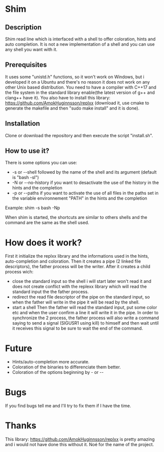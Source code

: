 # Shim
## Description
Shim read line which is interfaced with a shell to offer coloration, hints and auto completion. It is not a new implementation of a shell and you can use any shell you want with it.

## Prerequisites
It uses some "unistd.h" functions, so it won't work on Windows, but i developed it on a Ubuntu and there's no reason it does not work on any other Unix based distribution.
You need to have a compiler with C++17 and the file system in the standard library enable(the latest version of g++ and clang++ have it).
You also have to install this library: https://github.com/AmokHuginnsson/replxx (download it, use cmake to generate the makefile and then "sudo make install" and it is done). 

## Installation
Clone or download the repository and then execute the script "install.sh".

## How to use it?
There is some options you can use:
- -s or --shell followed by the name of the shell and its argument (default is "bash -sl")
- -N or --no-history if you want to desactivate the use of the history in the hints and the completion
- -p or --paths if you want to activate the use of all files in the paths set in the variable environnement "PATH" in the hints and the completion

Example:
shim -s bash -Np

When shim is started, the shortcuts are similar to others shells and the command are the same as the shell used.

# How does it work?
First it initialize the replxx library and the informations used in the hints, auto-completion and coloration.
Then it creates a pipe (2 linked file descriptors), the father process will be the writer.
After it creates a child process wich:
- close the standard input so the shell i will start later won't read it and does not create conflict with the replexx library which will read the standard input the the father process.
- redirect the read file descriptor of the pipe on the standard input, so when the father will write in the pipe it will be read by the shell.
- start a shell
Then the father will read the standard input, put some color etc and when the user confirm a line it will write it in the pipe.
In order to synchronize the 2 process, the father process will also write a command saying to send a signal (SIGUSR1 using kill) to himself and then wait until it receives this signal to be sure to wait the end of the command.

# Future
- Hints/auto-completion more accurate.
- Coloration of the binaries to differenciate them better.
- Coloration of the options beginning by - or --

# Bugs
If you find bugs tell me and I'll try to fix them if I have the time.

# Thanks
This library: https://github.com/AmokHuginnsson/replxx is pretty amazing and i would not have done this without it.
Noé for the name of the project.

